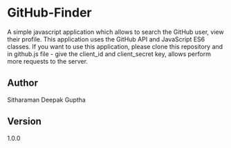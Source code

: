 # GitHub-Finder
A simple javascript application which allows to search the GitHub user, view their profile. This application uses the GitHub API and JavaScript ES6 classes. If you want to use this application, please clone this repository and in github.js file - give the client_id and client_secret key, allows perform more requests to the server.

## Author
Sitharaman Deepak Guptha

## Version
1.0.0